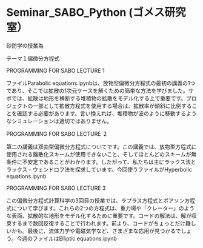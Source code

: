 # Seminar_SABO_Python (ゴメス研究室）
砂防学の授業為

テーマ１偏微分方程式

PROGRAMMING FOR SABO LECTURE 1

ファイルParabolic equations.ipynbは、放物型偏微分方程式の最初の講義の1つであり、そこでは拡散の1次元ケースを解くための簡単な方法を学びました。サボでは、拡散は地形を横断する堆積物の拡散をモデル化する上で重要です。プロジェクトの一部として拡散方程式を使用する場合は、拡散率が傾斜に比例することを確認する必要があります。言い換えれば、堆積物が波のように移動するようなシミュレーションは適切ではありません。

PROGRAMMING FOR SABO LECTURE ２

第二の講義は双曲型偏微分方程式についてです。この講義では、放物型方程式に使用される離散化スキームが使用できないこと、そしてほとんどのスキームが無条件に不安定であることがわかります。したがって、私たちは主にラックス法とラックス・ウェンドロフ法を探求しています。今回使うファイルがHyperbolic equations.ipynb

PROGRAMMING FOR SABO LECTURE 3

この偏微分方程式計算科学の3回目の授業では、ラプラス方程式とポアソン方程式について学びます。これらの2つの方程式は、重力場や「クレーター」のような表面、拡散的な地形をモデル化するために重要です。コードの解法は、解が収束するまで数回反復することで行われます。前より、コードがちょっとだけ難しいかも。最後に、流体力学や電磁気学など、さまざまな応用が見つかるでしょう。今週のファイルはElliptic equations.ipynb
